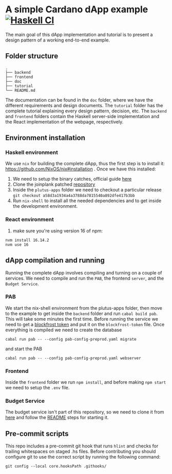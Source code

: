 # A simple Cardano dApp example [![Haskell CI](https://github.com/joinplank/cardano-e2e-example/actions/workflows/haskell.yml/badge.svg?branch=main)](https://github.com/joinplank/cardano-e2e-example/actions/workflows/haskell.yml)

The main goal of this dApp implementation and tutorial is to present a design
pattern of a working end-to-end example.

## Folder structure

```shell
.
├── backend
├── frontend
├── doc
├── tutorial
└── README.md
```
The documentation can be found in the `doc` folder, where we have the different
requirements and design documents. The `tutorial` folder has the complete tutorial
explaining every design pattern, decision, etc. The `backend` and `frontend` folders
contain the Haskell server-side implementation and the React implementation of
the webpage, respectively.

## Environment installation

### Haskell environment
We use `nix` for building the complete dApp, thus the first step is to install
it: https://github.com/NixOS/nix#installation . Once we have this installed:

1. We need to setup the binary catches, official guide [here](https://github.com/input-output-hk/plutus-apps#how-to-set-up-the-iohk-binary-caches)
2. Clone the joinplank patched [repository](https://github.com/joinplank/plutus-apps/)
3. Inside the `plutus-apps` folder we need to checkout a particular release
   `git checkout a58d3a1934a4a3788da7815540a892dfe417b3bb`
4. Run `nix-shell` to install all the needed dependencies and to get inside the
   development environment.

### React environment

1. make sure you're using version 16 of npm:
```
nvm install 16.14.2
nvm use 16
```
## dApp compilation and running

Running the complete dApp involves compiling and turning on a couple of services. We
need to compile and run the `PAB`, the frontend `server`, and the `Budget Service`.

### PAB

We start the nix-shell environment from the plutus-apps folder, then move to the
example to get inside the `backend` folder and run `cabal build pab`. This will
take some minutes the first time. Before running the service we need to get a
[blockfrost token](https://blockfrost.dev/docs/overview/getting-started) and put
it on the `blockfrost-token` file. Once everything is compiled we need to create
the database

`cabal run pab -- --config pab-config-preprod.yaml migrate`

and start the PAB

`cabal run pab -- --config pab-config-preprod.yaml webserver`

### Frontend

Inside the `frontend` folder we run `npm install`, and before making `npm start`
we need to setup the `.env` file.

### Budget Service

The budget service isn't part of this repository, so we need to clone it from
[here](https://github.com/joinplank/plutus-budget-service) and follow the [README](https://github.com/joinplank/plutus-budget-service/blob/main/README.md)
steps for starting it.

## Pre-commit scripts

This repo includes a pre-commit git hook that runs `hlint` and checks for trailing whitespaces on staged .hs files. Before contributing you should configure git to use the correct script by running the following command:

`git config --local core.hooksPath .githooks/`
